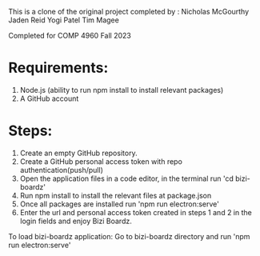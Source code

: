 This is a clone of the original project completed by :
  Nicholas McGourthy
  Jaden Reid
  Yogi Patel
  Tim Magee

Completed for COMP 4960 Fall 2023

# Requirements: 
1. Node.js (ability to run npm install to install relevant packages)
2. A GitHub account

# Steps:
1. Create an empty GitHub repository.
2. Create a GitHub personal access token with repo authentication(push/pull)
3. Open the application files in a code editor, in the terminal run 'cd bizi-boardz'
4. Run npm install to install the relevant files at package.json 
5. Once all packages are installed run 'npm run electron:serve'
6. Enter the url and personal access token created in steps 1 and 2 in the login fields and enjoy Bizi Boardz.

To load bizi-boardz application: Go to bizi-boardz directory and run 'npm run electron:serve'
